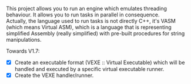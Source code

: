This project allows you to run an engine which emulates threading behaviour. It allows you to run tasks in parallel in consequence.  
Actually, the language used to run tasks is not directly C++, it's VASM (which means Virtual ASM), which is a language that is representing
simplified Assembly (really simplified) with pre-built procedures for string manipulations.

Towards V1.7:
- [x] Create an executable format (VEXE :: Virtual Executable) which will be handled and executed by a specific virtual executable runner.
- [x] Create the VEXE handler/runner.
